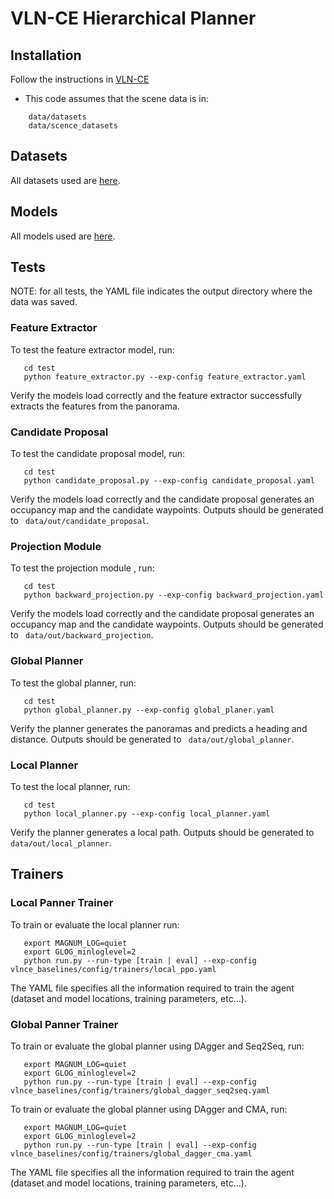 # VLN-CE Hierarchical Planner

## Installation

Follow the instructions in [VLN-CE](https://github.com/jacobkrantz/VLN-CE)
- This code assumes that the scene data is in:
``` 
    data/datasets
    data/scence_datasets
```

## Datasets 

All datasets used are [here](https://drive.google.com/drive/folders/14w0surrcop_0s0yA3_XUgm1SgwTqEiBy).

## Models 

All models used are [here](https://drive.google.com/drive/folders/1gEzHLehaHyJYn8wX9uTc4gO4PPNtf3Zs).


## Tests 

NOTE: for all tests, the YAML file indicates the output directory where the data was saved. 

### Feature Extractor
To test the feature extractor model, run:
``` 
   cd test
   python feature_extractor.py --exp-config feature_extractor.yaml
```
Verify the models load correctly and the feature extractor successfully extracts the features from the panorama. 

### Candidate Proposal
To test the candidate proposal model, run:
``` 
   cd test
   python candidate_proposal.py --exp-config candidate_proposal.yaml
```
Verify the models load correctly and the candidate proposal generates an occupancy map and the candidate waypoints. Outputs should be generated to ``` data/out/candidate_proposal```.

### Projection Module
To test the projection module , run:
``` 
   cd test
   python backward_projection.py --exp-config backward_projection.yaml
```
Verify the models load correctly and the candidate proposal generates an occupancy map and the candidate waypoints. Outputs should be generated to ``` data/out/backward_projection```.


### Global Planner 
To test the global planner, run:
``` 
   cd test
   python global_planner.py --exp-config global_planer.yaml
```
Verify the planner generates the panoramas and predicts a heading and distance. Outputs should be generated to ``` data/out/global_planner```.
 

### Local Planner 
To test the local planner, run:
``` 
   cd test
   python local_planner.py --exp-config local_planner.yaml
```
Verify the planner generates a local path. Outputs should be generated to ``` data/out/local_planner```.

## Trainers

### Local Panner Trainer

To train or evaluate the local planner run:
``` 
   export MAGNUM_LOG=quiet
   export GLOG_minloglevel=2
   python run.py --run-type [train | eval] --exp-config vlnce_baselines/config/trainers/local_ppo.yaml
```
The YAML file specifies all the information required to train the agent (dataset and model locations, training parameters, etc...).

### Global Panner Trainer

To train or evaluate the global planner using DAgger and Seq2Seq, run:
``` 
   export MAGNUM_LOG=quiet
   export GLOG_minloglevel=2
   python run.py --run-type [train | eval] --exp-config vlnce_baselines/config/trainers/global_dagger_seq2seq.yaml
```

To train or evaluate the global planner using DAgger and CMA, run:
``` 
   export MAGNUM_LOG=quiet
   export GLOG_minloglevel=2
   python run.py --run-type [train | eval] --exp-config vlnce_baselines/config/trainers/global_dagger_cma.yaml
```
The YAML file specifies all the information required to train the agent (dataset and model locations, training parameters, etc...). 
